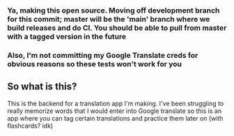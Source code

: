 ### Ya, making this open source. Moving off development branch for this commit; master will be the 'main' branch where we build releases and do CI. You should be able to pull from master with a tagged version in the future

### Also, I'm not committing my Google Translate creds for obvious reasons so these tests won't work for you

## So what is this?
This is the backend for a translation app I'm making. I've been struggling to really memorize words that I would enter into Google translate so this is an app where you can tag certain translations and practice them later on (with flashcards? idk)
